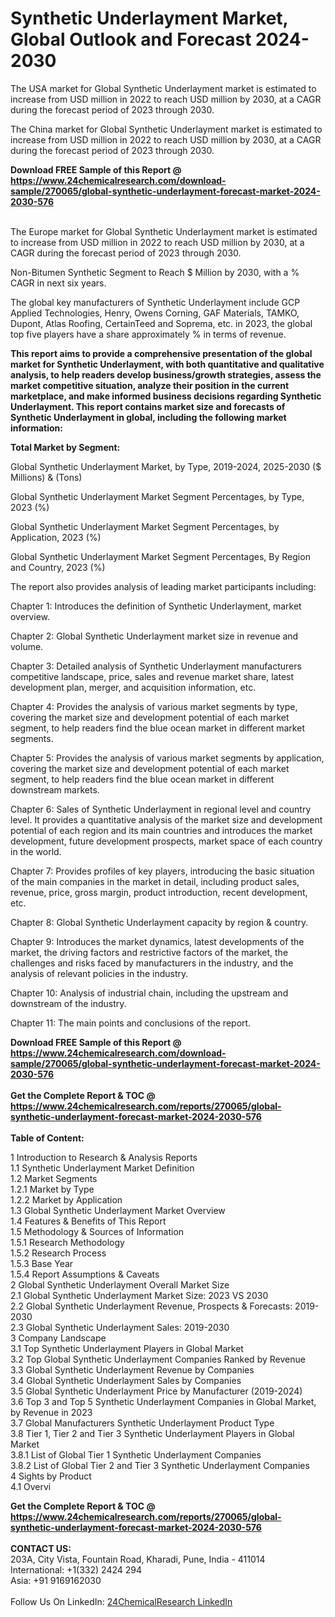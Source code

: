 <h1>Synthetic Underlayment Market, Global Outlook and Forecast 2024-2030</h1><p>The USA market for Global Synthetic Underlayment market is estimated to increase from USD million in 2022 to reach USD million by 2030, at a CAGR during the forecast period of 2023 through 2030.</p><p>
</p><p>The China market for Global Synthetic Underlayment market is estimated to increase from USD million in 2022 to reach USD million by 2030, at a CAGR during the forecast period of 2023 through 2030.</p><div><b>Download FREE Sample of this Report @ 
            <a href="https://www.24chemicalresearch.com/download-sample/270065/global-synthetic-underlayment-forecast-market-2024-2030-576">
            https://www.24chemicalresearch.com/download-sample/270065/global-synthetic-underlayment-forecast-market-2024-2030-576</a></b></div><br><p>
</p><p>The Europe market for Global Synthetic Underlayment market is estimated to increase from USD million in 2022 to reach USD million by 2030, at a CAGR during the forecast period of 2023 through 2030.</p><p>
Non-Bitumen Synthetic Segment to Reach $ Million by 2030, with a % CAGR in next six years.</p><p>
The global key manufacturers of Synthetic Underlayment include GCP Applied Technologies, Henry, Owens Corning, GAF Materials, TAMKO, Dupont, Atlas Roofing, CertainTeed and Soprema, etc. in 2023, the global top five players have a share approximately % in terms of revenue.</p><p>
<strong>This report aims to provide a comprehensive presentation of the global market for Synthetic Underlayment, with both quantitative and qualitative analysis, to help readers develop business/growth strategies, assess the market competitive situation, analyze their position in the current marketplace, and make informed business decisions regarding Synthetic Underlayment. This report contains market size and forecasts of Synthetic Underlayment in global, including the following market information:</strong></p><p>
</p><p>
<strong>Total Market by Segment:</strong></p><p>
Global Synthetic Underlayment Market, by Type, 2019-2024, 2025-2030 ($ Millions) &amp; (Tons)</p><p>
Global Synthetic Underlayment Market Segment Percentages, by Type, 2023 (%)</p><p>
</p><p>
Global Synthetic Underlayment Market Segment Percentages, by Application, 2023 (%)</p><p>
</p><p>
Global Synthetic Underlayment Market Segment Percentages, By Region and Country, 2023 (%)</p><p>
</p><p>
The report also provides analysis of leading market participants including:</p><p>
</p><p>
</p><p>
Chapter 1: Introduces the definition of Synthetic Underlayment, market overview.</p><p>
Chapter 2: Global Synthetic Underlayment market size in revenue and volume.</p><p>
Chapter 3: Detailed analysis of Synthetic Underlayment manufacturers competitive landscape, price, sales and revenue market share, latest development plan, merger, and acquisition information, etc.</p><p>
Chapter 4: Provides the analysis of various market segments by type, covering the market size and development potential of each market segment, to help readers find the blue ocean market in different market segments.</p><p>
Chapter 5: Provides the analysis of various market segments by application, covering the market size and development potential of each market segment, to help readers find the blue ocean market in different downstream markets.</p><p>
Chapter 6: Sales of Synthetic Underlayment in regional level and country level. It provides a quantitative analysis of the market size and development potential of each region and its main countries and introduces the market development, future development prospects, market space of each country in the world.</p><p>
Chapter 7: Provides profiles of key players, introducing the basic situation of the main companies in the market in detail, including product sales, revenue, price, gross margin, product introduction, recent development, etc.</p><p>
Chapter 8: Global Synthetic Underlayment capacity by region &amp; country.</p><p>
Chapter 9: Introduces the market dynamics, latest developments of the market, the driving factors and restrictive factors of the market, the challenges and risks faced by manufacturers in the industry, and the analysis of relevant policies in the industry.</p><p>
Chapter 10: Analysis of industrial chain, including the upstream and downstream of the industry.</p><p>
Chapter 11: The main points and conclusions of the report.</p><div><b>Download FREE Sample of this Report @ 
            <a href="https://www.24chemicalresearch.com/download-sample/270065/global-synthetic-underlayment-forecast-market-2024-2030-576">
            https://www.24chemicalresearch.com/download-sample/270065/global-synthetic-underlayment-forecast-market-2024-2030-576</a></b></div><br><div><b>Get the Complete Report & TOC @ 
            <a href="https://www.24chemicalresearch.com/reports/270065/global-synthetic-underlayment-forecast-market-2024-2030-576">
            https://www.24chemicalresearch.com/reports/270065/global-synthetic-underlayment-forecast-market-2024-2030-576</a></b></div><br>
            <b>Table of Content:</b><p>1 Introduction to Research & Analysis Reports<br />
    1.1 Synthetic Underlayment Market Definition<br />
    1.2 Market Segments<br />
        1.2.1 Market by Type<br />
        1.2.2 Market by Application<br />
    1.3 Global Synthetic Underlayment Market Overview<br />
    1.4 Features & Benefits of This Report<br />
    1.5 Methodology & Sources of Information<br />
        1.5.1 Research Methodology<br />
        1.5.2 Research Process<br />
        1.5.3 Base Year<br />
        1.5.4 Report Assumptions & Caveats<br />
2 Global Synthetic Underlayment Overall Market Size<br />
    2.1 Global Synthetic Underlayment Market Size: 2023 VS 2030<br />
    2.2 Global Synthetic Underlayment Revenue, Prospects & Forecasts: 2019-2030<br />
    2.3 Global Synthetic Underlayment Sales: 2019-2030<br />
3 Company Landscape<br />
    3.1 Top Synthetic Underlayment Players in Global Market<br />
    3.2 Top Global Synthetic Underlayment Companies Ranked by Revenue<br />
    3.3 Global Synthetic Underlayment Revenue by Companies<br />
    3.4 Global Synthetic Underlayment Sales by Companies<br />
    3.5 Global Synthetic Underlayment Price by Manufacturer (2019-2024)<br />
    3.6 Top 3 and Top 5 Synthetic Underlayment Companies in Global Market, by Revenue in 2023<br />
    3.7 Global Manufacturers Synthetic Underlayment Product Type<br />
    3.8 Tier 1, Tier 2 and Tier 3 Synthetic Underlayment Players in Global Market<br />
        3.8.1 List of Global Tier 1 Synthetic Underlayment Companies<br />
        3.8.2 List of Global Tier 2 and Tier 3 Synthetic Underlayment Companies<br />
4 Sights by Product<br />
    4.1 Overvi</p><div><b>Get the Complete Report & TOC @ 
            <a href="https://www.24chemicalresearch.com/reports/270065/global-synthetic-underlayment-forecast-market-2024-2030-576">
            https://www.24chemicalresearch.com/reports/270065/global-synthetic-underlayment-forecast-market-2024-2030-576</a></b></div><br><b>CONTACT US:</b><br>
            203A, City Vista, Fountain Road, Kharadi, Pune, India - 411014<br>
            International: +1(332) 2424 294<br>
            Asia: +91 9169162030 <br><br>
            Follow Us On LinkedIn: <a href="https://www.linkedin.com/company/24chemicalresearch/">24ChemicalResearch LinkedIn</a>